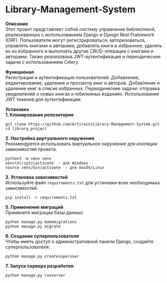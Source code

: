 # Library-Management-System

**Описание**  
Этот проект представляет собой систему управления библиотекой, реализованную с использованием Django и Django Rest Framework (DRF). Пользователи могут регистрироваться, авторизоваться, управлять книгами и авторами, добавлять книги в избранное, удалять их из избранного и выполнять другие CRUD-операции с книгами и авторами. Также реализована JWT-аутентификация и периодические задачи с использованием Celery.

**Функционал**  
Регистрация и аутентификация пользователей.
Добавление, редактирование, удаление и просмотр книг и авторов.
Добавление и удаление книг в списке избранных.
Периодические задачи: отправка уведомлений о новых книгах и юбилейных изданиях.
Использование JWT токенов для аутентификации.

**Установка**  
**1. Клонирование репозитория**
   
```
git clone https://github.com/Artirain/Library-Management-System.git
cd library_project
```
**2. Настройка виртуального окружения**  
Рекомендуется использовать виртуальное окружение для изоляции зависимостей проекта.

```
python3 -m venv venv
venv\Scripts\activate  - для Windows
source venv/bin/activate  - для macOS/Linux
```

**3. Установка зависимостей**  
Используйте файл `requirements.txt` для установки всех необходимых зависимостей:

```
pip install -r requirements.txt
```

**5. Применение миграций**  
Примените миграции базы данных:

```
python manage.py makemigrations
python manage.py migrate
```

**6. Создание суперпользователя**  
Чтобы иметь доступ к административной панели Django, создайте суперпользователя:

```
python manage.py createsuperuser
```

**7. Запуск сервера разработки**  

```
python manage.py runserver
```
